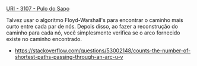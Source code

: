 [URI - 3107 - Pulo do Sapo](https://www.urionlinejudge.com.br/judge/pt/problems/view/3107)

Talvez usar o algoritmo Floyd-Warshall's para encontrar o caminho mais curto entre cada par de nós. Depois disso, ao fazer a reconstrução do caminho para cada nó, você simplesmente verifica se o arco fornecido existe no caminho encontrado.
- https://stackoverflow.com/questions/53002148/counts-the-number-of-shortest-paths-passing-through-an-arc-u-v

